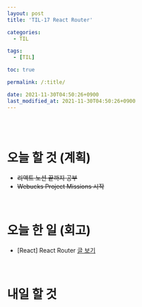```yaml
---
layout: post
title: 'TIL-17 React Router'

categories:
  - TIL

tags:
  - [TIL]

toc: true

permalink: /:title/

date: 2021-11-30T04:50:26+0900
last_modified_at: 2021-11-30T04:50:26+0900
---
```


<br>
<br>

# 오늘 할 것 (계획)

- ~~리액트 노션 끝까지 공부~~
- ~~Webucks Project Missions 시작~~

<br>

# 오늘 한 일 (회고)

- [React] React Router [글 보기](../react-15)

<br>

# 내일 할 것

